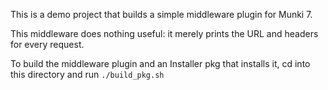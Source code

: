 This is a demo project that builds a simple middleware plugin for Munki 7.

This middleware does nothing useful: it merely prints the URL and headers for every request.

To build the middleware plugin and an Installer pkg that installs it, cd into this directory and run `./build_pkg.sh`
